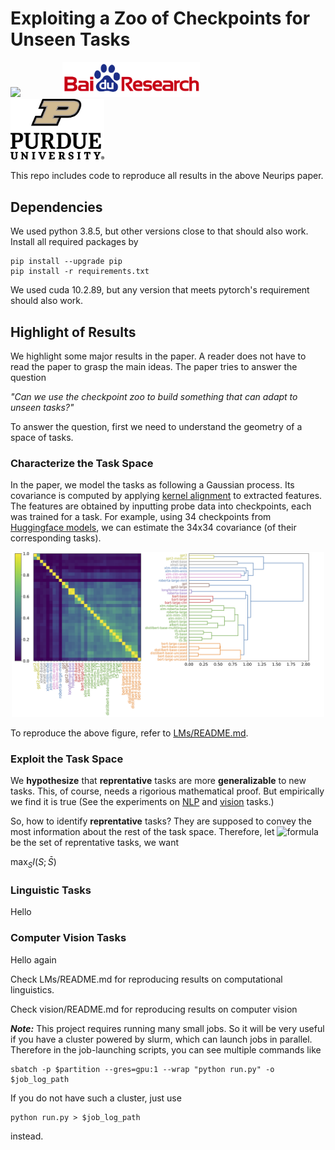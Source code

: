 # Exploiting a Zoo of Checkpoints for Unseen Tasks  

<p align="left">
<img src="https://upload.wikimedia.org/wikipedia/en/thumb/0/08/Logo_for_Conference_on_Neural_Information_Processing_Systems.svg/1200px-Logo_for_Conference_on_Neural_Information_Processing_Systems.svg.png" width=200>
&nbsp; &nbsp; &nbsp; &nbsp; &nbsp; &nbsp; &nbsp; &nbsp
<img src="pics/baidu-research-logo.png" width=220>
&nbsp; &nbsp; &nbsp; &nbsp; &nbsp; &nbsp; &nbsp; &nbsp
<img src="pics/purdue_logo.png" width=150>
</p>

This repo includes code to reproduce all results in the above Neurips paper.

## Dependencies
We used python 3.8.5, but other versions close to that should also work. Install all required packages by
```
pip install --upgrade pip
pip install -r requirements.txt
```
We used cuda 10.2.89, but any version that meets pytorch's requirement should also work.


## Highlight of Results

We highlight some major results in the paper. A reader does not have to read the paper to grasp the main ideas. The paper tries to answer the question

*"Can we use the checkpoint zoo to build something that can adapt to unseen tasks?"*

To answer the question, first we need to understand the geometry of a space of tasks.

### Characterize the Task Space

In the paper, we model the tasks as following a Gaussian process. Its covariance is computed by applying [kernel alignment](https://proceedings.neurips.cc/paper/2001/file/1f71e393b3809197ed66df836fe833e5-Paper.pdf) to extracted features. The features are obtained by inputting probe data into checkpoints, each was trained for a task. For example, using 34 checkpoints from [Huggingface models](https://huggingface.co/models), we can estimate the 34x34 covariance (of their corresponding tasks).
<p align="center">
<img src="pics/dendrogram.png" width=500>
</p>

To reproduce the above figure, refer to [LMs/README.md](LMs/README.md).

### Exploit the Task Space

We **hypothesize** that **reprentative** tasks are more **generalizable** to new tasks. This, of course, needs a rigorious mathematical proof. But empirically we find it is true (See the experiments on [NLP](#Linguistic-Tasks) and [vision](#Computer-Vision-Tasks) tasks.)

So, how to identify **reprentative** tasks? They are supposed to convey the most information about the rest of the task space. Therefore, let ![formula](https://render.githubusercontent.com/render/math?math=S) be the set of reprentative tasks, we want

$\max_S I(S;\bar S)$

### Linguistic Tasks

Hello

### Computer Vision Tasks

Hello again

Check LMs/README.md for reproducing results on computational linguistics.

Check vision/README.md for reproducing results on computer vision

***Note:*** This project requires running many small jobs. So it will be very useful if you have a cluster powered by slurm, which can launch jobs in parallel. Therefore in the job-launching scripts, you can see multiple commands like
```
sbatch -p $partition --gres=gpu:1 --wrap "python run.py" -o $job_log_path
```
If you do not have such a cluster, just use
```
python run.py > $job_log_path
```
instead.
